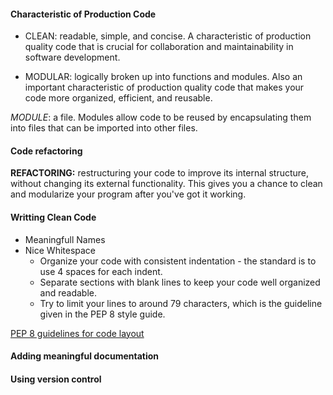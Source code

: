 #### Characteristic of Production Code
* CLEAN: readable, simple, and concise. A characteristic of production quality code that is crucial for collaboration and maintainability in software development.

* MODULAR: logically broken up into functions and modules. Also an important characteristic of production quality code that makes your code more organized, efficient, and reusable.

*MODULE*: a file. Modules allow code to be reused by encapsulating them into files that can be imported into other files.

#### Code refactoring

**REFACTORING:** restructuring your code to improve its internal structure, without changing its external functionality. This gives you a chance to clean and modularize your program after you've got it working.

#### Writting Clean Code
* Meaningfull Names
* Nice Whitespace
    * Organize your code with consistent indentation - the standard is to use 4 spaces for each indent.
    * Separate sections with blank lines to keep your code well organized and readable.
    * Try to limit your lines to around 79 characters, which is the guideline given in the PEP 8 style guide. 

[PEP 8 guidelines for code layout](https://www.python.org/dev/peps/pep-0008/?#code-lay-out)

#### Adding meaningful documentation
#### Using version control